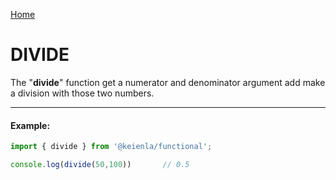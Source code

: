 [Home](./../../README.md)

# DIVIDE

The "**divide**" function get a numerator and denominator argument add make a division with those two numbers.

--------------
#### Example:
``` typescript
import { divide } from '@keienla/functional';

console.log(divide(50,100))       // 0.5
```
